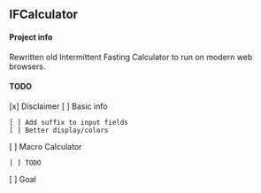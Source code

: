 ## IFCalculator

#### Project info

Rewritten old Intermittent Fasting Calculator to run on modern web browsers.

#### TODO

[x] Disclaimer
[ ] Basic info

    [ ] Add suffix to input fields
    [ ] Better display/colors

[ ] Macro Calculator

    [ ] TODO

[ ] Goal
